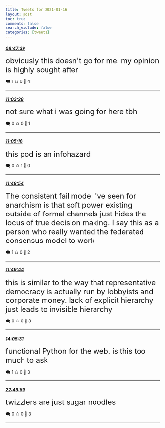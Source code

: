 ```yaml
---
title: Tweets for 2021-01-16
layout: post
toc: true
comments: false
search_exclude: false
categories: [tweets]
---
```



#### <a href = "https://twitter.com/deepfates/status/1350469776875741192">*08:47:39*</a>

<font size="5">obviously this doesn't go for me. my opinion is highly sought after</font>



🗨️ 1 ♺ 0 🤍  4   

---
    
#### <a href = "https://twitter.com/deepfates/status/1350503955755724801">*11:03:28*</a>

<font size="5">not sure what i was going for here tbh</font>



🗨️ 0 ♺ 0 🤍  1   

---
    
#### <a href = "https://twitter.com/deepfates/status/1350504409030004737">*11:05:16*</a>

<font size="5">this pod is an infohazard</font>



🗨️ 0 ♺ 1 🤍  0   

---
    
#### <a href = "https://twitter.com/deepfates/status/1350515386769309698">*11:48:54*</a>

<font size="5">The consistent fail mode I've seen for anarchism is that soft power existing outside of formal channels just hides the locus of true decision making.  I say this as a person who really wanted the federated consensus model to work</font>



🗨️ 1 ♺ 0 🤍  2   

---
    
#### <a href = "https://twitter.com/deepfates/status/1350515595905695744">*11:49:44*</a>

<font size="5">this is similar to the way that representative democracy is actually run by lobbyists and corporate money. lack of explicit hierarchy just leads to invisible hierarchy</font>



🗨️ 0 ♺ 0 🤍  3   

---
    
#### <a href = "https://twitter.com/deepfates/status/1350549770570330112">*14:05:31*</a>

<font size="5">functional Python for the web. is this too much to ask</font>



🗨️ 1 ♺ 0 🤍  3   

---
    
#### <a href = "https://twitter.com/deepfates/status/1350681715992272898">*22:49:50*</a>

<font size="5">twizzlers are just sugar noodles</font>



🗨️ 0 ♺ 0 🤍  3   

---
    
            

